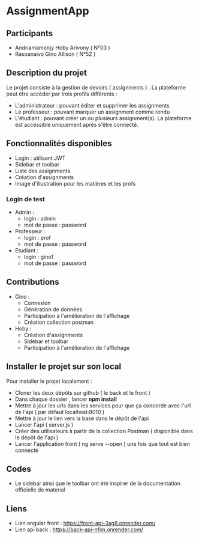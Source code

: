 # AssignmentApp

## Participants
  - Andriamamonjy Hoby Arivony ( N°03 )
  - Rasoanaivo Gino Allison ( N°52 )
## Description du projet
Le projet consiste à la gestion de devoirs ( assignments ) .
La plateforme peut être accéder par trois profils différents :
  - L'administrateur : pouvant éditer et supprimer les assignments
  - Le professeur : pouvant marquer un assignment comme rendu
  - L'étudiant : pouvant créer un ou plusieurs assignment(s).
La plateforme est accessible uniquement après s'être connecté.

## Fonctionnalités disponibles
  - Login : utilisant JWT
  - Sidebar et toolbar
  - Liste des assignments
  - Création d'assignments
  - Image d'illustration pour les matières et les profs


### Login de test 
  - Admin :
    - login : admin
    - mot de passe : password
  - Professeur :
    - login : prof
    - mot de passe : password
  - Etudiant :
    - login : gino1
    - mot de passe : password

## Contributions
  - Gino :
      - Connexion
      - Génération de données
      - Participation à l'amélioration de l'affichage
      - Création collection postman
  - Hoby :
      - Création d'assignments
      - Sidebar et toolbar
      - Participation à l'amélioration de l'affichage
   
## Installer le projet sur son local 
Pour installer le projet localement : 
  - Cloner les deux dépôts sur github ( le back et le front )
  - Dans chaque dossier , lancer **npm install**
  - Mettre à jour les urls dans les services pour que ça concorde avec l'url de l'api ( par défaut localhost:8010 )
  - Mettre à jour le lien vers la base dans le dépôt de l'api
  - Lancer l'api ( server.js )
  - Créer des utilisateurs à partir de la collection Postman ( disponible dans le dépôt de l'api )
  - Lancer l'application front ( ng serve --open ) une fois que tout est bien connecté

## Codes 
  - Le sidebar ainsi que le toolbar ont été inspirer de la documentation officielle de material 

## Liens
  - Lien angular front : https://front-api-3ag8.onrender.com/
  - Lien api back : https://back-api-nfim.onrender.com/



